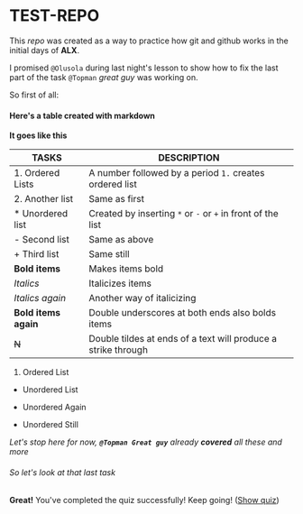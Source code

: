 # TEST-REPO
This *repo* was created as a way to practice how git and github works in the initial days of **ALX**.

I promised `@Olusola` during last night's lesson to show how to fix the last part of the task `@Topman` *great guy* was working on. 

So first of all:

#### Here's a table created with markdown

**It goes like this**


|TASKS			|DESCRIPTION							|
|-----------------------|---------------------------------------------------------------|
|1. Ordered Lists	|A number followed by a period `1.` creates ordered list	|
|2. Another list	|Same as first							|
| * Unordered list	|Created by inserting `*` or `-` or `+` in front of the list	|
| - Second list		|Same as above							|
| + Third list		|Same still							|
|**Bold items**		|Makes items bold						|
|*Italics*		|Italicizes items						|
|_Italics again_	|Another way of italicizing					|
|__Bold items again__	|Double underscores at both ends also bolds items		|
|~~N~~			|Double tildes at ends of a text will produce a strike through 	|


1. Ordered List

* Unordered List

- Unordered Again

+ Unordered Still

_Let's stop here for now, **`@Topman Great guy`** already **covered** all these and more_

###### So let's look at that last _task_


**Great!** You've completed the quiz successfully! Keep going! (<ins>Show quiz</ins>)      												
